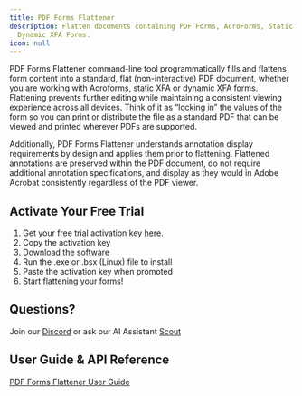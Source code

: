 ```yaml
---
title: PDF Forms Flattener
description: Flatten documents containing PDF Forms, AcroForms, Static XFA and
  Dynamic XFA Forms.
icon: null
---
```


PDF Forms Flattener command-line tool programmatically fills and flattens form content into a standard, flat (non-interactive) PDF document, whether you are working with Acroforms, static XFA or dynamic XFA forms. Flattening prevents further editing while maintaining a consistent viewing experience across all devices. Think of it as “locking in” the values of the form so you can print or distribute the file as a standard PDF that can be viewed and printed wherever PDFs are supported.

Additionally, PDF Forms Flattener understands annotation display requirements by design and applies them prior to flattening. Flattened annotations are preserved within the PDF document, do not require additional annotation specifications, and display as they would in Adobe Acrobat consistently regardless of the PDF viewer. 

## Activate Your Free Trial

1. Get your free trial activation key [here](https://www.datalogics.com/flatten-pdf-forms).
2. Copy the activation key
3. Download the software
4. Run the .exe or .bsx (Linux) file to install
5. Paste the activation key when promoted
6. Start flattening your forms!

## Questions?

Join our [Discord](https://discord.com/invite/jNSHcSdRre) or ask our AI Assistant [Scout](https://www.datalogics.com/?askai=true)

## User Guide & API Reference

[PDF Forms Flattener User Guide](https://tinyurl.com/DatalogicsFormsFlattener)
